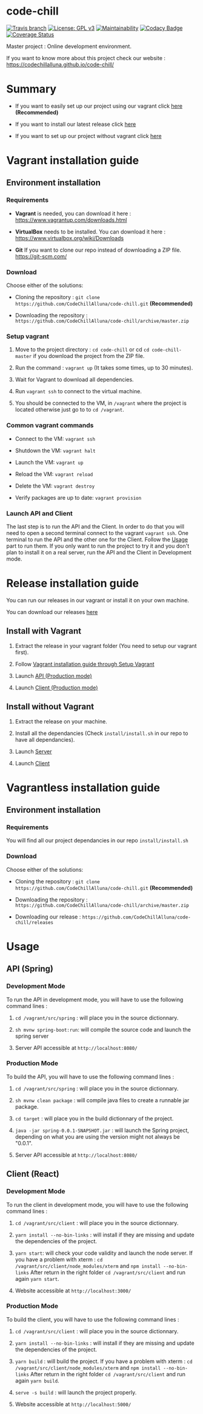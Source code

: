 


# code-chill
[![Travis branch](https://img.shields.io/travis/CodeChillAlluna/code-chill/master.svg?style=flat-square)](https://travis-ci.org/CodeChillAlluna/code-chill)  [![License: GPL v3](https://img.shields.io/badge/License-GPL%20v3-blue.svg)](https://github.com/CodeChillAlluna/code-chill/blob/master/LICENSE)  [![Maintainability](https://api.codeclimate.com/v1/badges/b61e96a6f14db189b5b1/maintainability)](https://codeclimate.com/github/CodeChillAlluna/code-chill/maintainability)  [![Codacy Badge](https://api.codacy.com/project/badge/Grade/3373b12b915d4be68943182e1c2ff979)](https://www.codacy.com/app/Lulu300/code-chill?utm_source=github.com&amp;utm_medium=referral&amp;utm_content=CodeChillAlluna/code-chill&amp;utm_campaign=Badge_Grade)  [![Coverage Status](https://coveralls.io/repos/github/CodeChillAlluna/code-chill/badge.svg?branch=master)](https://coveralls.io/github/CodeChillAlluna/code-chill?branch=master)

Master project : Online development environment.

If you want to know more about this project check our website : https://codechillalluna.github.io/code-chill/


# Summary



* If you want to easily set up our project using our vagrant click [here](#vagrant-installation-guide)  **(Recommended)**



* If you want to install our latest release click [here](#release-installation-guide)



* If you want to set up our project without vagrant click [here](#vagrantless-installation-guide)



# Vagrant installation guide



## Environment installation



### Requirements



* **Vagrant** is needed, you can download it here : https://www.vagrantup.com/downloads.html



* **VirtualBox** needs to be installed. You can download it here : https://www.virtualbox.org/wiki/Downloads

* **Git** If you want to clone our repo instead of downloading a ZIP file. https://git-scm.com/

### Download



Choose either of the solutions:



- Cloning the repository : `git clone https://github.com/CodeChillAlluna/code-chill.git`  **(Recommended)**



- Downloading the repository : `https://github.com/CodeChillAlluna/code-chill/archive/master.zip`





### Setup vagrant



1. Move to the project directory : `cd code-chill` or cd `cd code-chill-master` if you download the project from the ZIP file.



2. Run the command : `vagrant up` (It takes some times, up to 30 minutes).



2. Wait for Vagrant to download all dependencies.



3. Run `vagrant ssh` to connect to the virtual machine.



4. You should be connected to the VM, in `/vagrant` where the project is located otherwise just go to to `cd /vagrant`.



### Common vagrant commands



- Connect to the VM: `vagrant ssh`



- Shutdown the VM: `vagrant halt`



- Launch the VM: `vagrant up`



- Reload the VM: `vagrant reload`



- Delete the VM: `vagrant destroy`



- Verify packages are up to date: `vagrant provision`

### Launch API and Client
The last step is to run the API and the Client. In order to do that you will need to open a second terminal connect to the vagrant `vagrant ssh`. One terminal to run the API and the other one for the Client.
Follow the <a href="#usage">Usage</a> part to run them. If you only want to run the project to try it and you don't plan to install it on a real server, run the API and the Client in Development mode.



# Release installation guide



You can run our releases in our vagrant or install it on your own machine.



You can download our releases <a  href="https://github.com/CodeChillAlluna/code-chill/releases">here</a>



## Install with Vagrant



1. Extract the release in your vagrant folder (You need to setup our vagrant first).



2. Follow <a  href="#vagrant-installation-guide">Vagrant installation guide through Setup Vagrant</a>



3. Launch <a  href="#production-mode">API (Production mode)</a>



4. Launch <a  href="#production-mode-1">Client (Production mode)</a>



## Install without Vagrant



1. Extract the release on your machine.



2. Install all the dependancies (Check `install/install.sh` in our repo to have all dependancies).



3. Launch <a  href="#production-mode">Server</a>



4. Launch <a  href="#production-mode-1">Client</a>




# Vagrantless installation guide



## Environment installation



### Requirements



You will find all our project dependancies in our repo `install/install.sh`



### Download



Choose either of the solutions:



- Cloning the repository : `git clone https://github.com/CodeChillAlluna/code-chill.git`  **(Recommended)**



- Downloading the repository : `https://github.com/CodeChillAlluna/code-chill/archive/master.zip`



- Downloading our release : `https://github.com/CodeChillAlluna/code-chill/releases`





# Usage



## API (Spring)

### Development Mode



To run the API in development mode, you will have to use the following command lines :



1. `cd /vagrant/src/spring` : will place you in the source dictionnary.



2. `sh mvnw spring-boot:run`: will compile the source code and launch the spring server



3. Server API accessible at `http://localhost:8080/`


### Production Mode


To build the API, you will have to use the following command lines :

1. `cd /vagrant/src/spring` : will place you in the source dictionnary.



2. `sh mvnw clean package` : will compile java files to create a runnable jar package.



3. `cd target` : will place you in the build dictionnary of the project.



4. `java -jar spring-0.0.1-SNAPSHOT.jar` : will launch the Spring project, depending on what you are using the version might not always be "0.0.1".



5. Server API accessible at `http://localhost:8080/`

## Client (React)

  ### Development Mode



To run the client in development mode, you will have to use the following command lines :



1. `cd /vagrant/src/client` : will place you in the source dictionnary.



2. `yarn install --no-bin-links` : will install if they are missing and update the dependencies of the project.



3. `yarn start`: will check your code validity and launch the node server.
If you have a problem with xterm :
`cd /vagrant/src/client/node_modules/xterm` and
`npm install --no-bin-links`
After return in the right folder `cd /vagrant/src/client`
and run again `yarn start`.


5. Website accessible at `http://localhost:3000/`

### Production Mode



To build the client, you will have to use the following command lines :



1. `cd /vagrant/src/client` : will place you in the source dictionnary.



2. `yarn install --no-bin-links` : will install if they are missing and update the dependencies of the project.



3. `yarn build` : will build the project.
If you have a problem with xterm :
`cd /vagrant/src/client/node_modules/xterm` and
`npm install --no-bin-links`
After return in the right folder `cd /vagrant/src/client`
and run again `yarn build`.



5. `serve -s build` : will launch the project properly.



6. Website accessible at `http://localhost:5000/`
